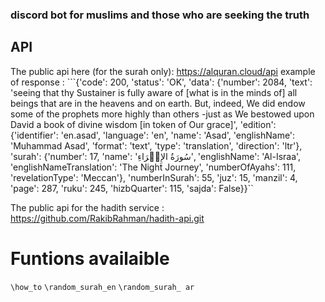 ### discord bot for muslims and those who are seeking the truth

## API
The public api here (for the surah only): https://alquran.cloud/api
example of response : ```{'code': 200, 'status': 'OK', 'data': {'number': 2084, 'text': 'seeing that thy Sustainer is fully aware of [what is in the minds of] all beings that are in the heavens and on earth. But, indeed, We did endow some of the prophets more highly than others -just as We bestowed upon David a book of divine wisdom [in token of Our grace]', 'edition': {'identifier': 'en.asad', 'language': 'en', 'name': 'Asad', 'englishName': 'Muhammad Asad', 'format': 'text', 'type': 'translation', 'direction': 'ltr'}, 'surah': {'number': 17, 'name': 'سُورَةُ الإِسۡرَاءِ', 'englishName': 'Al-Israa', 'englishNameTranslation': 'The Night Journey', 'numberOfAyahs': 111, 'revelationType': 'Meccan'}, 'numberInSurah': 55, 'juz': 15, 'manzil': 4, 'page': 287, 'ruku': 245, 'hizbQuarter': 115, 'sajda': False}}``

The public api for the hadith service : https://github.com/RakibRahman/hadith-api.git


# Funtions availaible
`\how_to`
`\random_surah_en`
`\random_surah_ ar`

